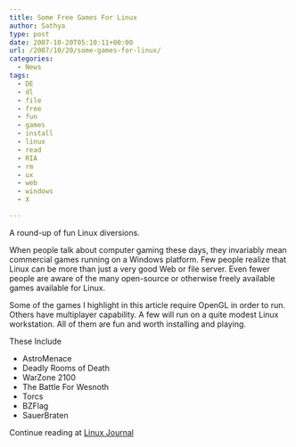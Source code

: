 ```yaml
---
title: Some Free Games For Linux
author: Sathya
type: post
date: 2007-10-20T05:10:11+00:00
url: /2007/10/20/some-games-for-linux/
categories:
  - News
tags:
  - DE
  - dl
  - file
  - free
  - fun
  - games
  - install
  - linux
  - read
  - RIA
  - rm
  - ux
  - web
  - windows
  - X

---
```

A round-up of fun Linux diversions.

When people talk about computer gaming these days, they invariably mean commercial games running on a Windows platform. Few people realize that Linux can be more than just a very good Web or file server. Even fewer people are aware of the many open-source or otherwise freely available games available for Linux.

Some of the games I highlight in this article require OpenGL in order to run. Others have multiplayer capability. A few will run on a quite modest Linux workstation. All of them are fun and worth installing and playing.

These Include

  * AstroMenace
  * Deadly Rooms of Death
  * WarZone 2100
  * The Battle For Wesnoth
  * Torcs
  * BZFlag
  * SauerBraten

Continue reading at [Linux Journal][1]

 [1]: http://www.linuxjournal.com/node/1000435